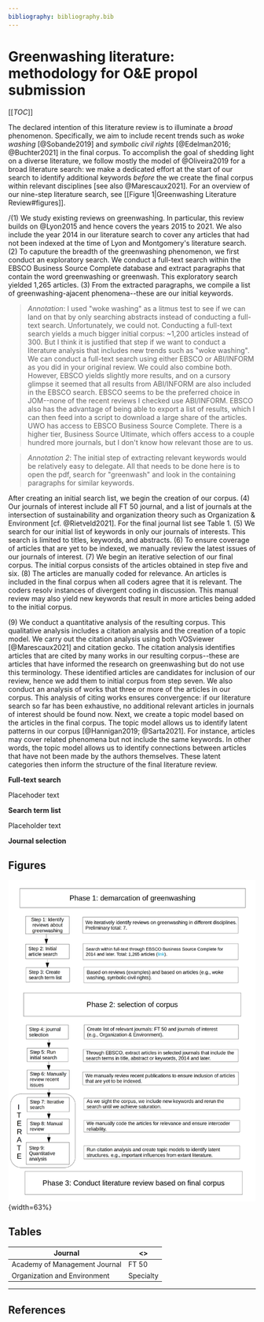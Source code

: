 ```yaml
---
bibliography: bibliography.bib
---
```


# Greenwashing literature: methodology for O&E propol submission

[[_TOC_]]

The declared intention of this literature review is to illuminate a *broad* phenomenon. Specifically, we aim to include recent trends such as *woke washing* [@Sobande2019] and *symbolic civil rights* [@Edelman2016; @Buchter2021] in the final corpus. To accomplish the goal of shedding light on a diverse literature, we follow mostly the model of @Oliveira2019 for a broad literature search: we make a dedicated effort at the start of our search to identify additional keywords *before* the we create the final corpus within relevant disciplines [see also @Marescaux2021]. For an overview of our nine-step literature search, see [[Figure 1|Greenwashing Literature Review#figures]].

/(1) We study existing reviews on greenwashing. In particular, this review builds on @Lyon2015 and hence covers the years 2015 to 2021. We also include the year 2014 in our literature search to cover any articles that had not been indexed at the time of Lyon and Montgomery's literature search. (2) To caputure the breadth of the greenwashing phenomenon, we first conduct an exploratory search. We conduct a full-text search within the EBSCO Business Source Complete database and extract paragraphs that contain the word greenwashing or greenwash. This exploratory search yielded 1,265 articles. (3) From the extracted paragraphs, we compile a list of greenwashing-ajacent phenomena--these are our initial keywords.

> *Annotation*: I used "woke washing" as a litmus test to see if we can land on that by only searching abstracts instead of conducting a full-text search. Unfortunately, we could not. Conducting a full-text search yields a much bigger initial corpus: ~1,200 articles instead of 300. But I think it is justified that step if we want to conduct a literature analysis that includes new trends such as "woke washing". We can conduct a full-text search using either EBSCO or ABI/INFORM as you did in your original review. We could also combine both. However, EBSCO yields slightly more results, and on a cursory glimpse it seemed that all results from ABI/INFORM are also included in the EBSCO search. EBSCO seems to be the preferred choice in JOM--none of the recent reviews I checked use ABI/INFORM. EBSCO also has the advantage of being able to export a list of results, which I can then feed into a script to download a large share of the articles. UWO has access to EBSCO Business Source Complete. There is a higher tier, Business Source Ultimate, which offers access to a couple hundred more journals, but I don't know how relevant those are to us.

> *Annotation 2*: The initial step of extracting relevant keywords would be relatively easy to delegate. All that needs to be done here is to open the pdf, search for "greenwash" and look in the containing paragraphs for similar keywords.

After creating an initial search list, we begin the creation of our corpus. (4) Our journals of interest include all FT 50 journal, and a list of journals at the intersection of sustainability and organization theory such as Organization & Environment [cf. @Rietveld2021]. For the final journal list see Table 1. (5) We search for our initial list of keywords in only our journals of interests. This search is limited to titles, keywords, and abstracts. (6) To ensure coverage of articles that are yet to be indexed, we manually review the latest issues of our journals of interest. (7) We begin an iterative selection of our final corpus. The initial corpus consists of the articles obtained in step five and six. (8) The articles are manually coded for relevance. An articles is included in the final corpus when all coders agree that it is relevant. The coders resolv instances of divergent coding in discussion. This manual review may also yield new keywords that result in more articles being added to the initial corpus.

\(9) We conduct a quantitative analysis of the resulting corpus. This qualitative analysis includes a citation analysis and the creation of a topic model. We carry out the citation analysis using both VOSviewer [@Marescaux2021] and citation gecko. The citation analysis identifies articles that are cited by many works in our resulting corpus--these are articles that have informed the research on greenwashing but do not use this terminology. These identified articles are candidates for inclusion of our review, hence we add them to initial corpus from step seven. We also conduct an analysis of works that three or more of the articles in our corpus. This analysis of citing works ensures convergence: if our literature search so far has been exhaustive, no additional relevant articles in journals of interest should be found now. Next, we create a topic model based on the articles in the final corpus. The topic model allows us to identify latent patterns in our corpus [@Hannigan2019; @Sarta2021]. For instance, articles may cover related phenomena but not include the same keywords. In other words, the topic model allows us to identify connections between articles that have not been made by the authors themselves. These latent categories then inform the structure of the final literature review.

**Full-text search**

Placehoder text

**Search term list**

Placeholder text

**Journal selection**

## Figures

![Figure 1: Corpus selection--flowchart](/uploads/flowchart.jpg){width=63%}

## Tables

Journal                         | <>
---                             | ---
Academy of Management Journal   | FT 50
Organization and Environment    | Specialty

---

## References